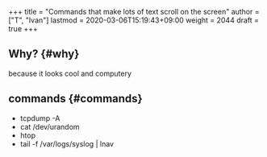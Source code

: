 +++
title = "Commands that make lots of text scroll on the screen"
author = ["T", "Ivan"]
lastmod = 2020-03-06T15:19:43+09:00
weight = 2044
draft = true
+++

## Why? {#why}

because it looks cool and computery


## commands {#commands}

-   tcpdump -A
-   cat /dev/urandom
-   htop
-   tail -f /var/logs/syslog | lnav
